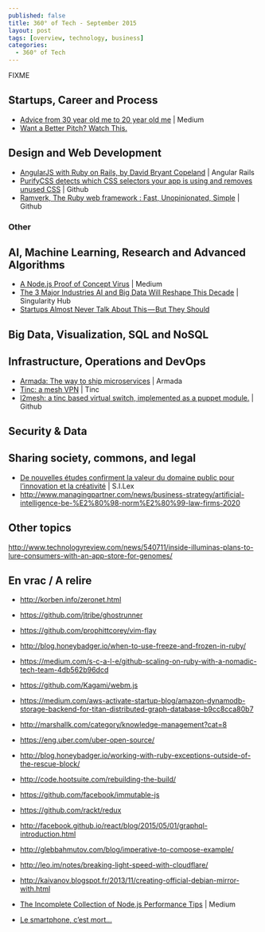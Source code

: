 ```yaml
---
published: false
title: 360° of Tech - September 2015
layout: post
tags: [overview, technology, business]
categories:
  - 360° of Tech
---
```


FIXME



Startups, Career and Process
----------------------------

* [Advice from 30 year old me to 20 year old me](
  https://blog.growth.supply/advice-from-30-year-old-me-to-20-year-old-me-b9b035d39e2d)
  | Medium
  <i data-tag="FIXME"></i>
* [Want a Better Pitch? Watch This.](
  https://medium.com/firm-narrative/want-a-better-pitch-watch-this-328b95c2fd0b)
  <i data-tag="startup pitching marketing"></i>

Design and Web Development
--------------------------

* [AngularJS with Ruby on Rails, by David Bryant Copeland](
  http://angular-rails.com/index.html)
  | Angular Rails
  <i data-tag="angularjs rails configuration"></i>
* [PurifyCSS detects which CSS selectors your app is using and removes unused CSS](
  https://github.com/purifycss/purifycss) 
  | Github
  <i data-tag="css optimization"></i>
* [Ramverk, The Ruby web framework : Fast, Unopinionated, Simple](
  http://ramverk.org/)
  | Github
  <i data-tag="FIXME"></i>

### Other



AI, Machine Learning, Research and Advanced Algorithms
------------------------------------------------------

* [A Node.js Proof of Concept Virus](
  https://medium.com/node-and-beyond/a-node-js-proof-of-concept-virus-df6772afaaff)
  | Medium
  <i data-tag="nodejs virus proof-of-concept first"></i>
* [The 3 Major Industries AI and Big Data Will Reshape This Decade](
  http://singularityhub.com/2015/09/07/the-3-major-industries-ai-and-big-data-will-reshape-this-decade/)
  | Singularity Hub
  <i data-tag="FIXME"></i>
* [Startups Almost Never Talk About This — But They Should](
  https://blog.growth.supply/startups-almost-never-talk-about-this-but-they-should-1cec58faba1c)

Big Data, Visualization, SQL and NoSQL
--------------------------------------



Infrastructure, Operations and DevOps
-------------------------------------

* [Armada: The way to ship microservices](http://armada.sh/)
  | Armada
  <i data-tag="FIXME"></i>
* [Tinc: a mesh VPN](http://www.tinc-vpn.org/)
  | Tinc
  <i data-tag="FIXME"></i>
* [l2mesh: a tinc based virtual switch, implemented as a puppet module.](
  https://github.com/sathlan/l2mesh)
  | Github
  <i data-tag="github vpn mesh switch virtual layer-2"></i>


Security & Data
---------------


Sharing society, commons, and legal
-----------------------------------

* [De nouvelles études confirment la valeur du domaine public pour l’innovation et la créativité](
  http://scinfolex.com/2015/07/24/de-nouvelles-etudes-confirment-la-valeur-du-domaine-public-pour-linnovation-et-la-creativite/)
  | S.I.Lex
  <i data-tag="value strategy scope impact detail"></i>
* http://www.managingpartner.com/news/business-strategy/artificial-intelligence-be-%E2%80%98-norm%E2%80%99-law-firms-2020



Other topics
------------


http://www.technologyreview.com/news/540711/inside-illuminas-plans-to-lure-consumers-with-an-app-store-for-genomes/

En vrac / A relire
------------------

* http://korben.info/zeronet.html
* https://github.com/jtribe/ghostrunner
* https://github.com/prophittcorey/vim-flay
* http://blog.honeybadger.io/when-to-use-freeze-and-frozen-in-ruby/
* https://medium.com/s-c-a-l-e/github-scaling-on-ruby-with-a-nomadic-tech-team-4db562b96dcd
* https://github.com/Kagami/webm.js
* https://medium.com/aws-activate-startup-blog/amazon-dynamodb-storage-backend-for-titan-distributed-graph-database-b9cc8cca80b7
* http://marshallk.com/category/knowledge-management?cat=8
* https://eng.uber.com/uber-open-source/
* http://blog.honeybadger.io/working-with-ruby-exceptions-outside-of-the-rescue-block/
* http://code.hootsuite.com/rebuilding-the-build/
* https://github.com/facebook/immutable-js
* https://github.com/rackt/redux
* http://facebook.github.io/react/blog/2015/05/01/graphql-introduction.html
* http://glebbahmutov.com/blog/imperative-to-compose-example/
* http://leo.im/notes/breaking-light-speed-with-cloudflare/
* http://kaivanov.blogspot.fr/2013/11/creating-official-debian-mirror-with.html

* [The Incomplete Collection of Node.js Performance Tips](https://medium.com/node-and-beyond/the-incomplete-collection-of-node-js-performance-tips-94cc712661bd)
  | Medium
  <i data-tag="FIXME"></i>
* [Le smartphone, c’est mort…](https://medium.com/@philj/le-smarphone-c-est-mort-b3ec4273a78f)
